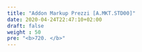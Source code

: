 ```yaml
---
title: "Addon Markup Prezzi [A.MKT.STD00]"
date: 2020-04-24T22:47:10+02:00
draft: false
weight : 50
pre: "<b>720. </b>"
---
```

